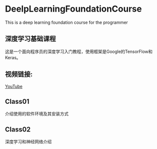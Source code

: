 # DeelpLearningFoundationCourse
This is a deep learning foundation course for the programmer

## 深度学习基础课程
这是一个面向程序员的深度学习入门教程，使用框架是Google的TensorFlow和Keras。

## 视频链接:
[YouTube](https://www.youtube.com/playlist?list=PLwnbctxbM7WyzvBg64EdodiHmVWy6Wlcw)

## Class01
介绍使用的软件环境及其安装方式

## Class02
深度学习和神经网络介绍